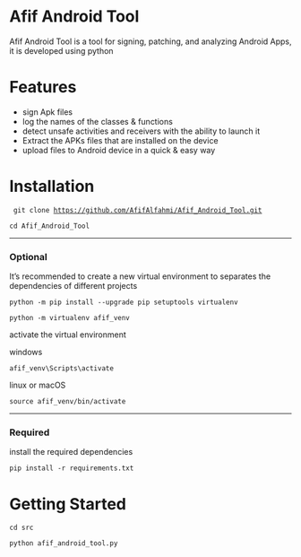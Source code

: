 # Afif Android Tool

Afif Android Tool is a tool for signing, patching, and analyzing Android Apps, it is developed using python



# Features

* sign Apk files
* log the names of the classes & functions 
* detect unsafe activities and receivers with the ability to launch it
* Extract the APKs files that are installed on the device
* upload files to Android device in a quick & easy way


# Installation


<code> git clone https://github.com/AfifAlfahmi/Afif_Android_Tool.git </code>

<code>cd Afif_Android_Tool</code>
<br>



 <hr>

### Optional

It’s recommended to create a new virtual environment to separates the dependencies of different projects
 
<code>python -m pip install --upgrade pip setuptools virtualenv </code>

<code>python -m virtualenv afif_venv</code>


activate the virtual environment

windows 

<code>afif_venv\Scripts\activate</code>

linux or macOS

<code>source afif_venv/bin/activate</code>

 <hr>

### Required 


install the required dependencies

<code>pip install -r requirements.txt</code>

# Getting Started

<code>cd src </code>

<code>python afif_android_tool.py  </code>